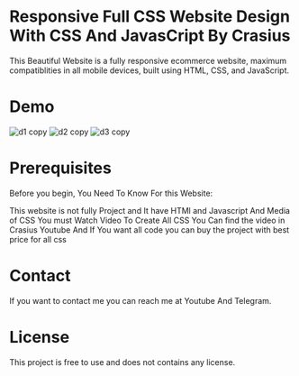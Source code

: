 <h1>Responsive Full CSS Website Design With CSS And JavasCript By Crasius</h1>

This Beautiful Website is a fully responsive ecommerce website, maximum compatiblities in all mobile devices, built using HTML, CSS, and JavaScript.

<h1>Demo</h1>

![d1 copy](https://github.com/CrasiusAhmed/Responsive-Master-CSS-Website/assets/164026375/0e445710-86c7-4dc5-85e5-43440407ceb1)
![d2 copy](https://github.com/CrasiusAhmed/Responsive-Master-CSS-Website/assets/164026375/adc570b0-82e6-480b-b3e5-aaeeb5c90d93)
![d3 copy](https://github.com/CrasiusAhmed/Responsive-Master-CSS-Website/assets/164026375/cc72d265-4d8e-4b52-816f-48787267ee51)



<h1>Prerequisites</h1>
Before you begin, You Need To Know For this Website:

This website is not fully Project and It have HTMl and Javascript And Media of CSS You must
Watch Video To Create All CSS You Can find the video in Crasius Youtube And If You want all code
you can buy the project with best price for all css 

<h1>Contact</h1>
If you want to contact me you can reach me at Youtube And Telegram.

<h1>License</h1>
This project is free to use and does not contains any license.
